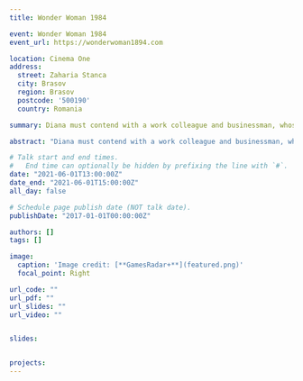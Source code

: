 ```yaml
---
title: Wonder Woman 1984

event: Wonder Woman 1984
event_url: https://wonderwoman1894.com

location: Cinema One
address:
  street: Zaharia Stanca
  city: Brasov
  region: Brasov
  postcode: '500190'
  country: Romania

summary: Diana must contend with a work colleague and businessman, whose desire for extreme wealth sends the world down a path of destruction, after an ancient artifact that grants wishes goes missing.

abstract: "Diana must contend with a work colleague and businessman, whose desire for extreme wealth sends the world down a path of destruction, after an ancient artifact that grants wishes goes missing"

# Talk start and end times.
#   End time can optionally be hidden by prefixing the line with `#`.
date: "2021-06-01T13:00:00Z"
date_end: "2021-06-01T15:00:00Z"
all_day: false

# Schedule page publish date (NOT talk date).
publishDate: "2017-01-01T00:00:00Z"

authors: []
tags: []

image:
  caption: 'Image credit: [**GamesRadar+**](featured.png)'
  focal_point: Right

url_code: ""
url_pdf: ""
url_slides: ""
url_video: ""


slides:


projects:
---
```


